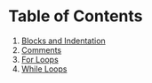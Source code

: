 # Table of Contents
1. [Blocks and Indentation](./BLOCKS.md)
2. [Comments](./COMMENTS.md)
3. [For Loops](./loops/FOR_LOOP.md)
4. [While Loops](./loops/WHILE_LOOP.md)
